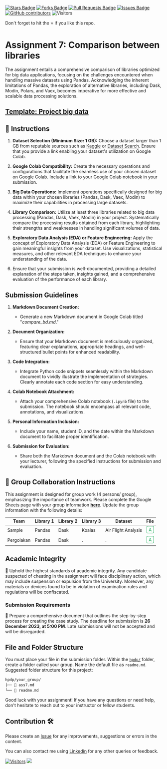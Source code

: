 <a href="https://github.com/drshahizan/Python-big-data/stargazers"><img src="https://img.shields.io/github/stars/drshahizan/Python-big-data" alt="Stars Badge"/></a>
<a href="https://github.com/drshahizan/Python-big-data/network/members"><img src="https://img.shields.io/github/forks/drshahizan/Python-big-data" alt="Forks Badge"/></a>
<a href="https://github.com/drshahizan/Python-big-data/pulls"><img src="https://img.shields.io/github/issues-pr/drshahizan/Python-big-data" alt="Pull Requests Badge"/></a>
<a href="https://github.com/drshahizan/Python-big-data/issues"><img src="https://img.shields.io/github/issues/drshahizan/Python-big-data" alt="Issues Badge"/></a>
<a href="https://github.com/drshahizan/Python-big-data/graphs/contributors"><img alt="GitHub contributors" src="https://img.shields.io/github/contributors/drshahizan/Python-big-data?color=2b9348"></a>
![Visitors](https://api.visitorbadge.io/api/visitors?path=https%3A%2F%2Fgithub.com%2Fdrshahizan%2FPython-big-data&labelColor=%23d9e3f0&countColor=%23697689&style=flat)

Don't forget to hit the :star: if you like this repo.

# Assignment 7: Comparison between libraries
The assignment entails a comprehensive comparison of libraries optimized for big data applications, focusing on the challenges encountered when handling massive datasets using Pandas. Acknowledging the inherent limitations of Pandas, the exploration of alternative libraries, including Dask, Modin, Polars, and Vaex, becomes imperative for more effective and scalable data processing solutions.

## [Template: Project big data](./sample/compare_big_data.ipynb)

## 🚀 Instructions
1. **Dataset Selection (Minimum Size: 1 GB):** Choose a dataset larger than 1 GB from reputable sources such as [Kaggle](https://www.kaggle.com/datasets) or [Dataset Search](https://datasetsearch.research.google.com/). Ensure that you provide a link enabling your dataset's utilization on Google Colab.

2. **Google Colab Compatibility:** Create the necessary operations and configurations that facilitate the seamless use of your chosen dataset on Google Colab. Include a link to your Google Colab notebook in your submission.

3. **Big Data Operations:** Implement operations specifically designed for big data within your chosen libraries (Pandas, Dask, Vaex, Modin) to maximize their capabilities in processing large datasets.

4. **Library Comparison:** Utilize at least three libraries related to big data processing (Pandas, Dask, Vaex, Modin) in your project. Systematically compare the processing results obtained from each library, highlighting their strengths and weaknesses in handling significant volumes of data.

5. **Exploratory Data Analysis (EDA) or Feature Engineering:** Apply the concept of Exploratory Data Analysis (EDA) or Feature Engineering to gain meaningful insights from your dataset. Use visualizations, statistical measures, and other relevant EDA techniques to enhance your understanding of the data.

6. Ensure that your submission is well-documented, providing a detailed explanation of the steps taken, insights gained, and a comprehensive evaluation of the performance of each library.

## Submission Guidelines

1. **Markdown Document Creation:**
   - Generate a new Markdown document in Google Colab titled "*compare_bd.md*."

2. **Document Organization:**
   - Ensure that your Markdown document is meticulously organized, featuring clear explanations, appropriate headings, and well-structured bullet points for enhanced readability.

3. **Code Integration:**
   - Integrate Python code snippets seamlessly within the Markdown document to vividly illustrate the implementation of strategies. Clearly annotate each code section for easy understanding.

4. **Colab Notebook Attachment:**
   - Attach your comprehensive Colab notebook (`.ipynb` file) to the submission. The notebook should encompass all relevant code, annotations, and visualizations.

5. **Personal Information Inclusion:**
   - Include your name, student ID, and the date within the Markdown document to facilitate proper identification.

6. **Submission for Evaluation:**
   - Share both the Markdown document and the Colab notebook with your lecturer, following the specified instructions for submission and evaluation.

## 🚀 Group Collaboration Instructions
This assignment is designed for group work (4 persons/ group), emphasizing the importance of teamwork. Please complete the Google Sheets page with your group information [**here**](https://docs.google.com/spreadsheets/d/1vLDgDAu2ai9rAOIKUfE1xUfTEvK2ikpXJ_1F-Xqtk_c/edit?pli=1#gid=175160878). Update the group information with the following details:

| Team | Library 1 | Library 2 | Library 3 | Dataset |  File |
| ----- | ----- | ------ | ------ |  ------ | :------: | 
| Sample | Pandas | Dask | Koalas | Air Flight Analysis | <a href="./sample/readme.md" ><img src="../../../images/answer.png" width="24px" height="24px" > |
| Pergolakan | Pandas | Dask | . | . | <a href="./sample/readme.md" ><img src="../../../images/answer.png" width="24px" height="24px" > |


## Academic Integrity
🚫 Uphold the highest standards of academic integrity. Any candidate suspected of cheating in the assignment will face disciplinary action, which may include suspension or expulsion from the University. Moreover, any materials or devices found to be in violation of examination rules and regulations will be confiscated.

### Submission Requirements
📝 Prepare a comprehensive document that outlines the step-by-step process for creating the case study. 
The deadline for submission is **26 December 2023, at 5:00 PM**. Late submissions will not be accepted and will be disregarded.

## File and Folder Structure 

You must place your file in the submission folder. Within the [`hpdp/`](https://github.com/drshahizan/Python-big-data/edit/main/assignment/ass7/hpdp) folder, create a folder called your group. Name the default file as `readme.md`. Suggested folder structure for this project:

```html
hpdp/your_group/
├── 📄 ass7.md
└── 📄 readme.md

```

Good luck with your assignment! If you have any questions or need help, don't hesitate to reach out to your instructor or fellow students.


## Contribution 🛠️
Please create an [Issue](https://github.com/drshahizan/Python_EDA/issues) for any improvements, suggestions or errors in the content.

You can also contact me using [Linkedin](https://www.linkedin.com/in/drshahizan/) for any other queries or feedback.

[![Visitors](https://api.visitorbadge.io/api/visitors?path=https%3A%2F%2Fgithub.com%2Fdrshahizan&labelColor=%23697689&countColor=%23555555&style=plastic)](https://visitorbadge.io/status?path=https%3A%2F%2Fgithub.com%2Fdrshahizan)
![](https://hit.yhype.me/github/profile?user_id=81284918)
